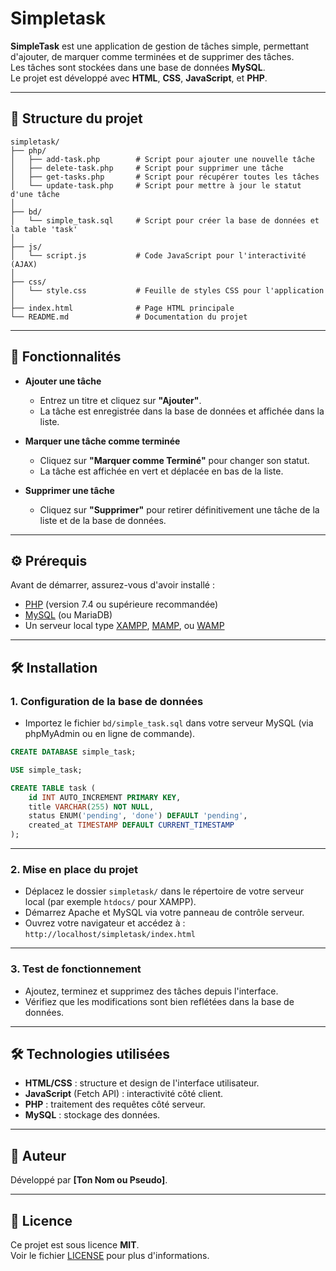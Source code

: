 # Simpletask

**SimpleTask** est une application de gestion de tâches simple, permettant d'ajouter, de marquer comme terminées et de supprimer des tâches.  
Les tâches sont stockées dans une base de données **MySQL**.  
Le projet est développé avec **HTML**, **CSS**, **JavaScript**, et **PHP**.

---

## 📁 Structure du projet

```
simpletask/
├── php/
│   ├── add-task.php        # Script pour ajouter une nouvelle tâche
│   ├── delete-task.php     # Script pour supprimer une tâche
│   ├── get-tasks.php       # Script pour récupérer toutes les tâches
│   └── update-task.php     # Script pour mettre à jour le statut d'une tâche
│
├── bd/
│   └── simple_task.sql     # Script pour créer la base de données et la table 'task'
│
├── js/
│   └── script.js           # Code JavaScript pour l'interactivité (AJAX)
│
├── css/
│   └── style.css           # Feuille de styles CSS pour l'application
│
├── index.html              # Page HTML principale
└── README.md               # Documentation du projet
```

---

## 🚀 Fonctionnalités

- **Ajouter une tâche**
  - Entrez un titre et cliquez sur **"Ajouter"**.
  - La tâche est enregistrée dans la base de données et affichée dans la liste.

- **Marquer une tâche comme terminée**
  - Cliquez sur **"Marquer comme Terminé"** pour changer son statut.
  - La tâche est affichée en vert et déplacée en bas de la liste.

- **Supprimer une tâche**
  - Cliquez sur **"Supprimer"** pour retirer définitivement une tâche de la liste et de la base de données.

---

## ⚙️ Prérequis

Avant de démarrer, assurez-vous d'avoir installé :

- [PHP](https://www.php.net/) (version 7.4 ou supérieure recommandée)
- [MySQL](https://www.mysql.com/) (ou MariaDB)
- Un serveur local type [XAMPP](https://www.apachefriends.org/index.html), [MAMP](https://www.mamp.info/fr/), ou [WAMP](https://www.wampserver.com/)

---

## 🛠️ Installation

### 1. Configuration de la base de données

- Importez le fichier `bd/simple_task.sql` dans votre serveur MySQL (via phpMyAdmin ou en ligne de commande).

```sql
CREATE DATABASE simple_task;

USE simple_task;

CREATE TABLE task (
    id INT AUTO_INCREMENT PRIMARY KEY,
    title VARCHAR(255) NOT NULL,
    status ENUM('pending', 'done') DEFAULT 'pending',
    created_at TIMESTAMP DEFAULT CURRENT_TIMESTAMP
);
```

---

### 2. Mise en place du projet

- Déplacez le dossier `simpletask/` dans le répertoire de votre serveur local (par exemple `htdocs/` pour XAMPP).
- Démarrez Apache et MySQL via votre panneau de contrôle serveur.
- Ouvrez votre navigateur et accédez à :  
  `http://localhost/simpletask/index.html`

---

### 3. Test de fonctionnement

- Ajoutez, terminez et supprimez des tâches depuis l'interface.
- Vérifiez que les modifications sont bien reflétées dans la base de données.

---

## 🛠️ Technologies utilisées

- **HTML/CSS** : structure et design de l'interface utilisateur.
- **JavaScript** (Fetch API) : interactivité côté client.
- **PHP** : traitement des requêtes côté serveur.
- **MySQL** : stockage des données.

---

## 👤 Auteur

Développé par **[Ton Nom ou Pseudo]**.

---

## 📄 Licence

Ce projet est sous licence **MIT**.  
Voir le fichier [LICENSE](LICENSE) pour plus d'informations.

